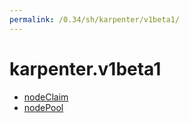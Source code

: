 ```yaml
---
permalink: /0.34/sh/karpenter/v1beta1/
---
```


# karpenter.v1beta1



* [nodeClaim](nodeClaim.md)
* [nodePool](nodePool.md)